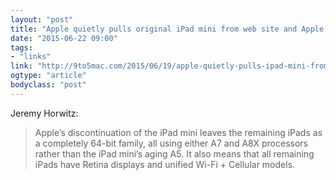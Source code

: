 ```yaml
---
layout: "post"
title: "Apple quietly pulls original iPad mini from web site and Apple Store"
date: "2015-06-22 09:00"
tags: 
- "links"
link: "http://9to5mac.com/2015/06/19/apple-quietly-pulls-ipad-mini-from-web-site-and-apple-store/"
ogtype: "article"
bodyclass: "post"
---
```


Jeremy Horwitz:

> Apple’s discontinuation of the iPad mini leaves the remaining iPads as a completely 64-bit family, all using either A7 and A8X processors rather than the iPad mini’s aging A5. It also means that all remaining iPads have Retina displays and unified Wi-Fi + Cellular models.